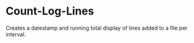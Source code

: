 Count-Log-Lines
===============

Creates a datestamp and running total display of lines added to a file per interval.
